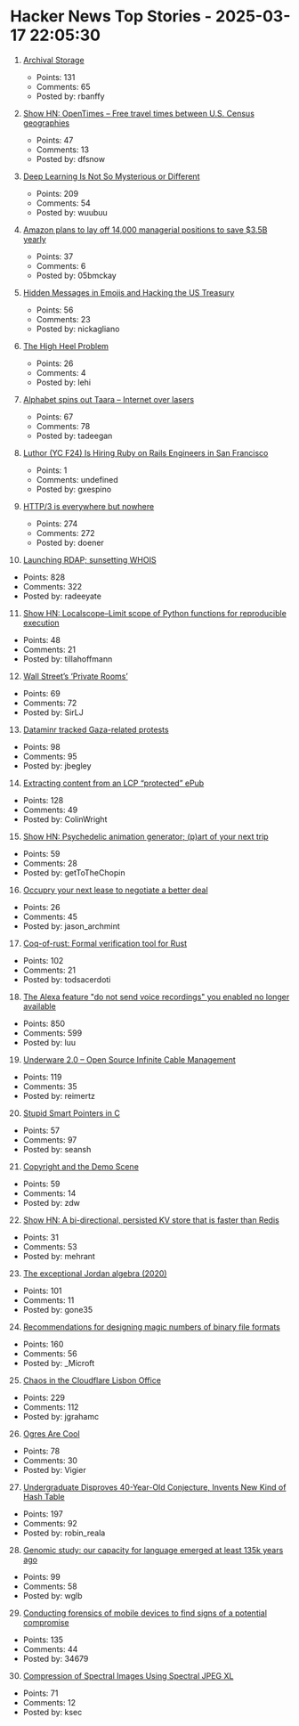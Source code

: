 # Hacker News Top Stories - 2025-03-17 22:05:30

1. [Archival Storage](https://blog.dshr.org/2025/03/archival-storage.html)
   - Points: 131
   - Comments: 65
   - Posted by: rbanffy

2. [Show HN: OpenTimes – Free travel times between U.S. Census geographies](https://opentimes.org)
   - Points: 47
   - Comments: 13
   - Posted by: dfsnow

3. [Deep Learning Is Not So Mysterious or Different](https://arxiv.org/abs/2503.02113)
   - Points: 209
   - Comments: 54
   - Posted by: wuubuu

4. [Amazon plans to lay off 14,000 managerial positions to save $3.5B yearly](https://techstartups.com/2025/03/17/amazon-to-lay-off-14000-managerial-positions-to-save-3-5-billion-annually/)
   - Points: 37
   - Comments: 6
   - Posted by: 05bmckay

5. [Hidden Messages in Emojis and Hacking the US Treasury](https://slamdunksoftware.substack.com/p/hidden-messages-in-emojis-and-hacking)
   - Points: 56
   - Comments: 23
   - Posted by: nickagliano

6. [The High Heel Problem](https://simonschreibt.de/gat/the-high-heel-problem/)
   - Points: 26
   - Comments: 4
   - Posted by: lehi

7. [Alphabet spins out Taara – Internet over lasers](https://x.company/blog/posts/taara-graduation/)
   - Points: 67
   - Comments: 78
   - Posted by: tadeegan

8. [Luthor (YC F24) Is Hiring Ruby on Rails Engineers in San Francisco](https://www.ycombinator.com/companies/luthor/jobs/HKrdhp0-staff-senior-software-engineer-backend-fullstack)
   - Points: 1
   - Comments: undefined
   - Posted by: gxespino

9. [HTTP/3 is everywhere but nowhere](https://httptoolkit.com/blog/http3-quic-open-source-support-nowhere/)
   - Points: 274
   - Comments: 272
   - Posted by: doener

10. [Launching RDAP; sunsetting WHOIS](https://www.icann.org/en/announcements/details/icann-update-launching-rdap-sunsetting-whois-27-01-2025-en)
   - Points: 828
   - Comments: 322
   - Posted by: radeeyate

11. [Show HN: Localscope–Limit scope of Python functions for reproducible execution](https://localscope.readthedocs.io/en/latest/)
   - Points: 48
   - Comments: 21
   - Posted by: tillahoffmann

12. [Wall Street’s ‘Private Rooms’](https://www.bloomberg.com/news/features/2025-03-16/wall-street-s-dark-pools-grow-murkier-with-private-rooms)
   - Points: 69
   - Comments: 72
   - Posted by: SirLJ

13. [Dataminr tracked Gaza-related protests](https://theintercept.com/2025/03/17/lapd-surveillance-gaza-palestine-protests-dataminr/)
   - Points: 98
   - Comments: 95
   - Posted by: jbegley

14. [Extracting content from an LCP “protected” ePub](https://shkspr.mobi/blog/2025/03/towards-extracting-content-from-an-lcp-protected-epub/)
   - Points: 128
   - Comments: 49
   - Posted by: ColinWright

15. [Show HN: Psychedelic animation generator; (p)art of your next trip](https://collidingscopes.github.io/liquid-shape-distortions/)
   - Points: 59
   - Comments: 28
   - Posted by: getToTheChopin

16. [Occupry your next lease to negotiate a better deal](https://occupry.com)
   - Points: 26
   - Comments: 45
   - Posted by: jason_archmint

17. [Coq-of-rust: Formal verification tool for Rust](https://github.com/formal-land/coq-of-rust)
   - Points: 102
   - Comments: 21
   - Posted by: todsacerdoti

18. [The Alexa feature "do not send voice recordings" you enabled no longer available](https://discuss.systems/@dev/114161826926246661)
   - Points: 850
   - Comments: 599
   - Posted by: luu

19. [Underware 2.0 – Open Source Infinite Cable Management](https://makerworld.com/en/models/783010-underware-2-0-infinite-cable-management)
   - Points: 119
   - Comments: 35
   - Posted by: reimertz

20. [Stupid Smart Pointers in C](http://blog.kevinalbs.com/stupid_smart_pointers)
   - Points: 57
   - Comments: 97
   - Posted by: seansh

21. [Copyright and the Demo Scene](https://www.datagubbe.se/scenecop/)
   - Points: 59
   - Comments: 14
   - Posted by: zdw

22. [Show HN: A bi-directional, persisted KV store that is faster than Redis](https://hpkv.io)
   - Points: 31
   - Comments: 53
   - Posted by: mehrant

23. [The exceptional Jordan algebra (2020)](https://cp4space.hatsya.com/2020/10/28/the-exceptional-jordan-algebra/)
   - Points: 101
   - Comments: 11
   - Posted by: gone35

24. [Recommendations for designing magic numbers of binary file formats](https://hackers.town/@zwol/114155595855705796)
   - Points: 160
   - Comments: 56
   - Posted by: _Microft

25. [Chaos in the Cloudflare Lisbon Office](https://blog.cloudflare.com/chaos-in-cloudflare-lisbon-office-securing-the-internet-with-wave-motion/)
   - Points: 229
   - Comments: 112
   - Posted by: jgrahamc

26. [Ogres Are Cool](https://www.lrb.co.uk/the-paper/v47/n05/colin-burrow/ogres-are-cool)
   - Points: 78
   - Comments: 30
   - Posted by: Vigier

27. [Undergraduate Disproves 40-Year-Old Conjecture, Invents New Kind of Hash Table](https://www.wired.com/story/undergraduate-upends-a-40-year-old-data-science-conjecture/)
   - Points: 197
   - Comments: 92
   - Posted by: robin_reala

28. [Genomic study: our capacity for language emerged at least 135k years ago](https://phys.org/news/2025-03-genomic-capacity-language-emerged-years.html)
   - Points: 99
   - Comments: 58
   - Posted by: wglb

29. [Conducting forensics of mobile devices to find signs of a potential compromise](https://github.com/mvt-project/mvt)
   - Points: 135
   - Comments: 44
   - Posted by: 34679

30. [Compression of Spectral Images Using Spectral JPEG XL](https://jcgt.org/published/0014/01/04/)
   - Points: 71
   - Comments: 12
   - Posted by: ksec

